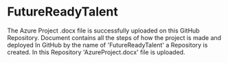 # FutureReadyTalent
The Azure Project .docx file is successfully uploaded on this GitHub Repository.
Document contains all the steps of how the project is made and deployed
In GitHub by the name of 'FutureReadyTalent' a Repository is created.
In this Repository 'AzureProject.docx' file is uploaded.
